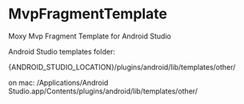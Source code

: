 # MvpFragmentTemplate
Moxy Mvp Fragment Template for Android Studio

Android Studio templates folder:

{ANDROID_STUDIO_LOCATION}/plugins/android/lib/templates/other/

on mac:
/Applications/Android Studio.app/Contents/plugins/android/lib/templates/other/
